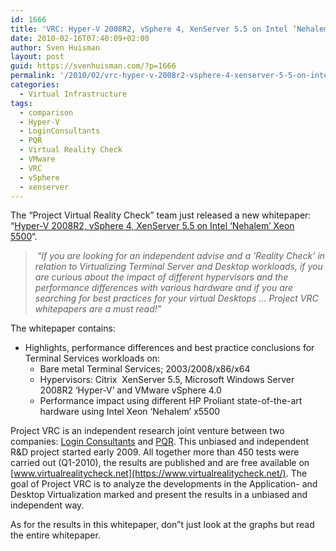 ```yaml
---
id: 1666
title: 'VRC: Hyper-V 2008R2, vSphere 4, XenServer 5.5 on Intel ‘Nehalem’ Xeon 5500'
date: 2010-02-16T07:40:09+02:00
author: Sven Huisman
layout: post
guid: https://svenhuisman.com/?p=1666
permalink: '/2010/02/vrc-hyper-v-2008r2-vsphere-4-xenserver-5-5-on-intel-%e2%80%98nehalem%e2%80%99-xeon-5500/'
categories:
  - Virtual Infrastructure
tags:
  - comparison
  - Hyper-V
  - LoginConsultants
  - PQR
  - Virtual Reality Check
  - VMware
  - VRC
  - vSphere
  - xenserver
---
```

The &#8220;Project Virtual Reality Check&#8221; team just released a new whitepaper: &#8220;<a title="project VRC" href="https://www.projectvrc.nl/" target="_blank">Hyper-V 2008R2, vSphere 4, XenServer 5.5 on Intel ‘Nehalem’ Xeon 5500</a>&#8220;. 

> <div>
>   <em><span style="font-size: x-small;"> </span>&#8220;If you are looking for an independent advise and a ‘Reality Check’ in relation to Virtualizing Terminal Server and Desktop workloads, if you are curious about the impact of different hypervisors and the performance differences with various hardware and if you are searching for best practices for your virtual Desktops … Project VRC whitepapers are a must read!&#8221;</em>
> </div>

<div>
  The whitepaper contains: 
</div>

  * Highlights, performance differences and best practice conclusions for Terminal Services workloads on: 
      * Bare metal Terminal Services; 2003/2008/x86/x64
      * Hypervisors: Citrix  XenServer 5.5, Microsoft Windows Server 2008R2 ‘Hyper-V’ and VMware vSphere 4.0
      * Performance impact using different HP Proliant state-of-the-art hardware using Intel Xeon ‘Nehalem’ x5500 <!--more-->

Project VRC is an independent research joint venture between two companies: <a href="https://www.loginconsultants.nl/" target="_blank">Login Consultants</a> and [PQR](https://www.pqr.nl/). This unbiased and independent R&D project started early 2009. All together more than 450 tests were carried out (Q1-2010), the results are published and are free available on [www.virtualrealitycheck.net](https://www.virtualrealitycheck.net/). The goal of Project VRC is to analyze the developments in the Application- and Desktop Virtualization marked and present the results in a unbiased and independent way.

As for the results in this whitepaper, don&#8221;t just look at the graphs but read the entire whitepaper.